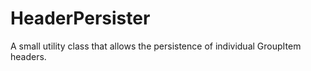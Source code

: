 HeaderPersister
===============

A small utility class that allows the persistence of individual GroupItem headers.

